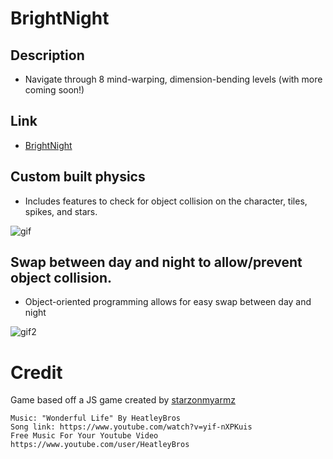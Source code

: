 # BrightNight

## Description

- Navigate through 8 mind-warping, dimension-bending levels (with more coming soon!)

## Link

* [BrightNight](https://briancho91.github.io/bright-night/)

## Custom built physics

* Includes features to check for object collision on the character, tiles, spikes, and stars.

![gif](https://media.giphy.com/media/Js2OwoNA2cyJFiWSo9/giphy.gif)

## Swap between day and night to allow/prevent object collision.

* Object-oriented programming allows for easy swap between day and night

![gif2](https://media.giphy.com/media/S98DRZZhb9tlbGyDUG/giphy.gif)

# Credit

Game based off a JS game created by [starzonmyarmz](https://github.com/starzonmyarmz/js13k-2018)
```
Music: "Wonderful Life" By HeatleyBros
Song link: https://www.youtube.com/watch?v=yif-nXPKuis
Free Music For Your Youtube Video
https://www.youtube.com/user/HeatleyBros
```
